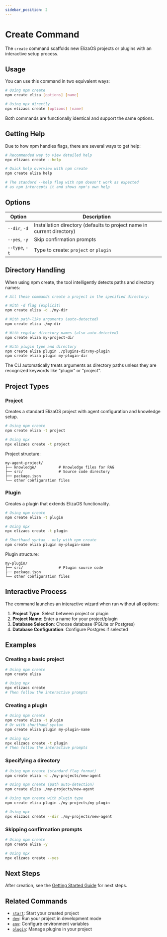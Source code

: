 ```yaml
---
sidebar_position: 2
---
```


# Create Command

The `create` command scaffolds new ElizaOS projects or plugins with an interactive setup process.

## Usage

You can use this command in two equivalent ways:

```bash
# Using npm create
npm create eliza [options] [name]

# Using npx directly
npx elizaos create [options] [name]
```

Both commands are functionally identical and support the same options.

## Getting Help

Due to how npm handles flags, there are several ways to get help:

```bash
# Recommended way to view detailed help
npx elizaos create --help

# Quick help overview with npm create
npm create eliza help

# The standard --help flag with npm doesn't work as expected
# as npm intercepts it and shows npm's own help
```

## Options

| Option         | Description                                                            |
| -------------- | ---------------------------------------------------------------------- |
| `--dir`, `-d`  | Installation directory (defaults to project name in current directory) |
| `--yes`, `-y`  | Skip confirmation prompts                                              |
| `--type`, `-t` | Type to create: `project` or `plugin`                                  |

## Directory Handling

When using npm create, the tool intelligently detects paths and directory names:

```bash
# All these commands create a project in the specified directory:

# With -d flag (explicit)
npm create eliza -d ./my-dir

# With path-like arguments (auto-detected)
npm create eliza ./my-dir

# With regular directory names (also auto-detected)
npm create eliza my-project-dir

# With plugin type and directory
npm create eliza plugin ./plugins-dir/my-plugin
npm create eliza plugin my-plugin-dir
```

The CLI automatically treats arguments as directory paths unless they are recognized keywords like "plugin" or "project".

## Project Types

### Project

Creates a standard ElizaOS project with agent configuration and knowledge setup.

```bash
# Using npm create
npm create eliza -t project

# Using npx
npx elizaos create -t project
```

Project structure:

```
my-agent-project/
├── knowledge/          # Knowledge files for RAG
├── src/                # Source code directory
├── package.json
└── other configuration files
```

### Plugin

Creates a plugin that extends ElizaOS functionality.

```bash
# Using npm create
npm create eliza -t plugin

# Using npx
npx elizaos create -t plugin

# Shorthand syntax - only with npm create
npm create eliza plugin my-plugin-name
```

Plugin structure:

```
my-plugin/
├── src/                # Plugin source code
├── package.json
└── other configuration files
```

## Interactive Process

The command launches an interactive wizard when run without all options:

1. **Project Type**: Select between project or plugin
2. **Project Name**: Enter a name for your project/plugin
3. **Database Selection**: Choose database (PGLite or Postgres)
4. **Database Configuration**: Configure Postgres if selected

## Examples

### Creating a basic project

```bash
# Using npm create
npm create eliza

# Using npx
npx elizaos create
# Then follow the interactive prompts
```

### Creating a plugin

```bash
# Using npm create
npm create eliza -t plugin
# Or with shorthand syntax
npm create eliza plugin my-plugin-name

# Using npx
npx elizaos create -t plugin
# Then follow the interactive prompts
```

### Specifying a directory

```bash
# Using npm create (standard flag format)
npm create eliza -d ./my-projects/new-agent

# Using npm create (path auto-detection)
npm create eliza ./my-projects/new-agent

# Using npm create with plugin type
npm create eliza plugin ./my-projects/my-plugin

# Using npx
npx elizaos create --dir ./my-projects/new-agent
```

### Skipping confirmation prompts

```bash
# Using npm create
npm create eliza -y

# Using npx
npx elizaos create --yes
```

## Next Steps

After creation, see the [Getting Started Guide](../getting-started.md) for next steps.

## Related Commands

- [`start`](./start.md): Start your created project
- [`dev`](./dev.md): Run your project in development mode
- [`env`](./env.md): Configure environment variables
- [`plugin`](./plugins.md): Manage plugins in your project
